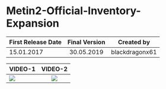 # Metin2-Official-Inventory-Expansion

| First Release Date | Final Version | Created by     |
|--------------------|:-------------:|----------------|
| 15.01.2017         |   30.05.2019  | blackdragonx61 |

| VIDEO-1 |                                                           VIDEO-2                                                           |
|---------|:---------------------------------------------------------------------------------------------------------------------------:|
|    [![](https://img.youtube.com/vi/nfkcRiY8P8E/maxresdefault.jpg)](https://youtu.be/nfkcRiY8P8E)     | [![](https://img.youtube.com/vi/d-_ixSNSXuM/maxresdefault.jpg)](https://www.youtube.com/watch?v=d-_ixSNSXuM) |
